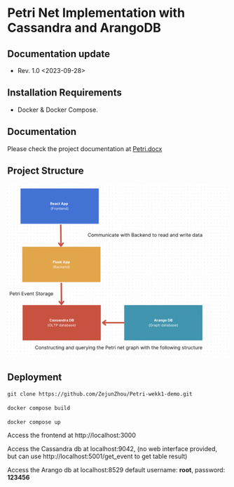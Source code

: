 # Petri Net Implementation with Cassandra and ArangoDB

## Documentation update
- Rev. 1.0 <2023-09-28>

## Installation Requirements
- Docker & Docker Compose.

## Documentation

Please check the project documentation at [Petri.docx](./readme-reference/Petri.docx)

## Project Structure

![Petri-structure](./readme-reference/1.png)

## Deployment

```
git clone https://github.com/ZejunZhou/Petri-wekk1-demo.git

docker compose build

docker compose up
```

Access the frontend at http://localhost:3000

Access the Cassandra db at localhost:9042, (no web interface provided, but can use http://localhost:5001/get_event to get table result)

Access the Arango db at localhost:8529 default username: **root**, password: **123456**




